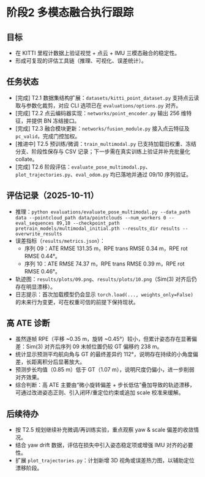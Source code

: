 ﻿# 阶段2 多模态融合执行跟踪

## 目标
- 在 KITTI 里程计数据上验证视觉 + 点云 + IMU 三模态融合的稳定性。
- 形成可复现的评估工具链（推理、可视化、误差统计）。

## 任务状态
- [完成] T2.1 数据集结构扩展：`datasets/kitti_point_dataset.py` 支持点云读取与参数化裁剪，对应 CLI 选项已在 `evaluations/options.py` 对齐。
- [完成] T2.2 点云编码器实现：`networks/point_encoder.py` 输出 256 维特征，并提供 BN 冻结接口。
- [完成] T2.3 融合模块更新：`networks/fusion_module.py` 接入点云特征及 `pc_valid`，完成门控加权。
- [推进中] T2.5 预训练/微调：`train_multimodal.py` 已支持加载旧权重、冻结分支、阶段性保存与 CSV 记录；下一步需在真实训练上验证并补充批量化 collate。
- [完成] T2.6 阶段评估：`evaluate_pose_multimodal.py`、`plot_trajectories.py`、`eval_odom.py` 均已落地并通过 09/10 序列验证。

## 评估记录（2025-10-11）
- 推理：`python evaluations/evaluate_pose_multimodal.py --data_path data --pointcloud_path data/pointclouds --num_workers 0 --eval_sequences 09,10 --checkpoint_path pretrain_models/multimodal_initial.pth --results_dir results --overwrite_results`
- 误差指标（`results/metrics.json`）：
  - 序列 09：ATE RMSE 131.35 m，RPE trans RMSE 0.34 m，RPE rot RMSE 0.44°。
  - 序列 10：ATE RMSE 74.37 m，RPE trans RMSE 0.39 m，RPE rot RMSE 0.46°。
- 轨迹图：`results/plots/09.png`、`results/plots/10.png`（Sim(3) 对齐后仍存在明显漂移）。
- 日志提示：首次加载模型仍会显示 `torch.load(..., weights_only=False)` 的未来行为变更，可在权重可信的前提下保持现状。

## 高 ATE 诊断
- 虽然逐帧 RPE（平移 ~0.35 m，旋转 ~0.45°）较小，但累计姿态存在显著偏差：Sim(3) 对齐后序列 09 末帧位置仍较 GT 偏移约 238 m。
- 统计显示预测平均航向角与 GT 的最终差异约 112°，说明存在持续的小角度偏差，长距离积分后显著放大。
- 预测步长均值（0.85 m）低于 GT（1.07 m），说明尺度仍偏小，进一步削弱对齐效果。
- 综合判断：高 ATE 主要由“微小旋转偏差 + 步长低估”叠加导致的轨迹漂移，可通过改进姿态正则、引入闭环/重定位约束或追加 scale 校准来缓解。

## 后续待办
- 按 T2.5 规划继续补充微调/再训练实验，重点观察 yaw & scale 偏差的收敛情况。
- 结合 yaw drift 数据，评估在损失中引入姿态稳定项或增强 IMU 对齐的必要性。
- 扩展 `plot_trajectories.py`：计划新增 3D 视角或误差热力图，以辅助定位漂移阶段。
